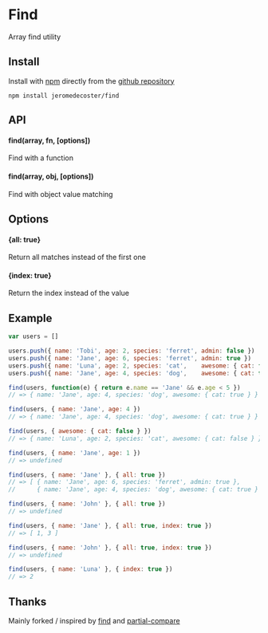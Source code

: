 # Find

Array find utility

## Install

Install with <a href="http://nodejs.org/" target="_blank">npm</a> directly from the <a href="https://github.com/jeromedecoster/find" target="_blank">github repository</a>

```
npm install jeromedecoster/find
```

## API

#### find(array, fn, [options])

Find with a function

#### find(array, obj, [options])

Find with object value matching

## Options

#### {all: true}

Return all matches instead of the first one

#### {index: true}

Return the index instead of the value

## Example

```js
var users = []

users.push({ name: 'Tobi', age: 2, species: 'ferret', admin: false })
users.push({ name: 'Jane', age: 6, species: 'ferret', admin: true })
users.push({ name: 'Luna', age: 2, species: 'cat',    awesome: { cat: false }})
users.push({ name: 'Jane', age: 4, species: 'dog',    awesome: { cat: true } })

find(users, function(e) { return e.name == 'Jane' && e.age < 5 })
// => { name: 'Jane', age: 4, species: 'dog', awesome: { cat: true } }

find(users, { name: 'Jane', age: 4 })
// => { name: 'Jane', age: 4, species: 'dog', awesome: { cat: true } }

find(users, { awesome: { cat: false } })
// => { name: 'Luna', age: 2, species: 'cat', awesome: { cat: false } }

find(users, { name: 'Jane', age: 1 })
// => undefined

find(users, { name: 'Jane' }, { all: true })
// => [ { name: 'Jane', age: 6, species: 'ferret', admin: true },
//      { name: 'Jane', age: 4, species: 'dog', awesome: { cat: true } } ]

find(users, { name: 'John' }, { all: true })
// => undefined

find(users, { name: 'Jane' }, { all: true, index: true })
// => [ 1, 3 ]

find(users, { name: 'John' }, { all: true, index: true })
// => undefined

find(users, { name: 'Luna' }, { index: true })
// => 2
```

## Thanks

Mainly forked / inspired by <a href="https://github.com/component/find" target="_blank">find</a> and <a href="https://github.com/defunctzombie/node-partial-compare" target="_blank">partial-compare</a>
